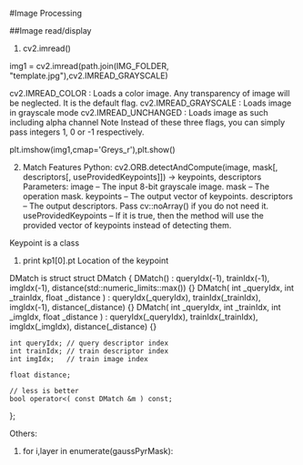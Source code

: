 #Image Processing

##Image read/display
1. cv2.imread()

img1 = cv2.imread(path.join(IMG_FOLDER, "template.jpg"),cv2.IMREAD_GRAYSCALE)

cv2.IMREAD_COLOR : Loads a color image. Any transparency of image will be neglected. It is the default flag.
cv2.IMREAD_GRAYSCALE : Loads image in grayscale mode
cv2.IMREAD_UNCHANGED : Loads image as such including alpha channel
Note Instead of these three flags, you can simply pass integers 1, 0 or -1 respectively.

plt.imshow(img1,cmap='Greys_r'),plt.show()


2. Match Features
Python: cv2.ORB.detectAndCompute(image, mask[, descriptors[, useProvidedKeypoints]]) → keypoints, descriptors
Parameters:	
image – The input 8-bit grayscale image.
mask – The operation mask.
keypoints – The output vector of keypoints.
descriptors – The output descriptors. Pass cv::noArray() if you do not need it.
useProvidedKeypoints – If it is true, then the method will use the provided vector of keypoints instead of detecting them.

Keypoint is a class
1) print kp1[0].pt Location of the keypoint

DMatch is struct
struct DMatch
{
    DMatch() : queryIdx(-1), trainIdx(-1), imgIdx(-1),
               distance(std::numeric_limits<float>::max()) {}
    DMatch( int _queryIdx, int _trainIdx, float _distance ) :
            queryIdx(_queryIdx), trainIdx(_trainIdx), imgIdx(-1),
            distance(_distance) {}
    DMatch( int _queryIdx, int _trainIdx, int _imgIdx, float _distance ) :
            queryIdx(_queryIdx), trainIdx(_trainIdx), imgIdx(_imgIdx),
            distance(_distance) {}

    int queryIdx; // query descriptor index
    int trainIdx; // train descriptor index
    int imgIdx;   // train image index

    float distance;

    // less is better
    bool operator<( const DMatch &m ) const;
};












Others:
1. for i,layer in enumerate(gaussPyrMask):
